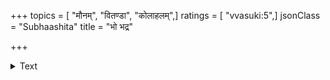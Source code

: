 +++
topics = [ "मौनम्", "वितण्डा", "कोलाहलम्",]
ratings = [ "vvasuki:5",]
jsonClass = "Subhaashita"
title = "भो भद्र"

+++

<details><summary>Text</summary>

भो भद्र कृतं मौनं कोकिलैर्जलदागमे ।  
वक्तारो दर्दुरा यत्र तत्र मौनं हि शोभनम् ॥
</details>

